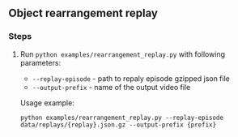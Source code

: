## Object rearrangement replay

### Steps

1. Run `python examples/rearrangement_replay.py` with following parameters:
    - `--replay-episode` - path to repaly episode gzipped json file
    - `--output-prefix`  - name of the output video file
   
   Usage example:
   ```
   python examples/rearrangement_replay.py --replay-episode data/replays/{replay}.json.gz --output-prefix {prefix}
   ```
